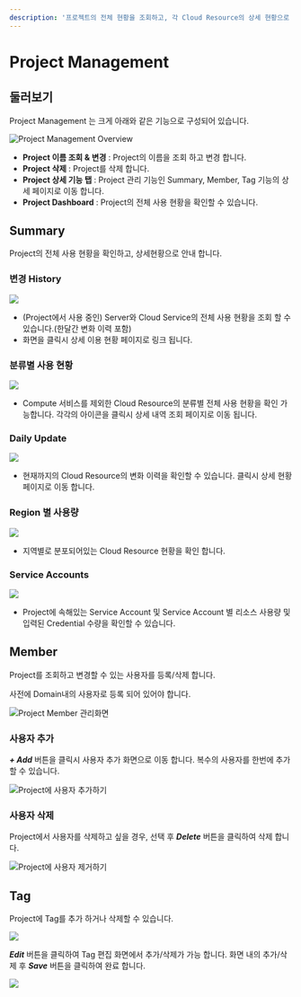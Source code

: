 ```yaml
---
description: '프로젝트의 전체 현황을 조회하고, 각 Cloud Resource의 상세 현황으로 이동할 수 있습니다.'
---
```


# Project Management

## 둘러보기 

Project Management 는 크게 아래와 같은 기능으로 구성되어 있습니다.

![Project Management Overview](../.gitbook/assets/2020-08-05-2.26.10.png)

* **Project 이름 조회 & 변경** : Project의 이름을 조회 하고 변경 합니다. 
* **Project 삭제** : Project를 삭제 합니다.
* **Project 상세 기능 탭** : Project 관리 기능인 Summary, Member, Tag 기능의 상세 페이지로 이동 합니다. 
* **Project Dashboard** : Project의 전체 사용 현황을 확인할 수 있습니다. 



## Summary

Project의 전체 사용 현황을 확인하고, 상세현황으로 안내 합니다. 

### 변경 History    

![](../.gitbook/assets/2020-08-05-2.51.28.png)

* \(Project에서 사용 중인\) Server와 Cloud Service의 전체 사용 현황을 조회 할 수 있습니다.\(한달간 변화 이력 포함\)
* 화면을 클릭시 상세 이용 현황 페이지로 링크 됩니다. 

### 분류별 사용 현황 

![](../.gitbook/assets/2020-08-05-2.54.31.png)

* Compute 서비스를 제외한 Cloud Resource의 분류별 전체 사용 현황을 확인 가능합니다. 각각의 아이콘을 클릭시 상세 내역 조회 페이지로 이동 됩니다. 

### Daily Update

![](../.gitbook/assets/2020-08-05-2.57.10.png)

* 현재까지의 Cloud Resource의 변화 이력을 확인할 수 있습니다. 클릭시 상세 현황 페이지로 이동 합니다. 

### Region 별 사용량

![](../.gitbook/assets/2020-08-05-2.59.08.png)

*   지역별로 분포되어있는 Cloud Resource 현황을 확인 합니다. 

### Service Accounts

![](../.gitbook/assets/2020-08-05-3.02.22.png)

* Project에 속해있는 Service Account 및 Service Account 별 리소스 사용량 및 입력된 Credential 수량을 확인할 수 있습니다.   



## Member

Project를 조회하고 변경할 수 있는 사용자를 등록/삭제 합니다. 

사전에 Domain내의 사용자로 등록 되어 있어야 합니다. 

![Project Member &#xAD00;&#xB9AC;&#xD654;&#xBA74;](../.gitbook/assets/2020-08-05-3.48.21.png)

### 사용자 추가

_**+ Add**_ 버튼을 클릭시 사용자 추가 화면으로 이동 합니다. 복수의 사용자를 한번에 추가할 수 있습니다.   

![Project&#xC5D0; &#xC0AC;&#xC6A9;&#xC790; &#xCD94;&#xAC00;&#xD558;&#xAE30;](../.gitbook/assets/2020-08-05-3.44.14.png)

### 사용자 삭제 

Project에서 사용자를 삭제하고 싶을 경우, 선택 후 _**Delete**_ 버튼을 클릭하여 삭제 합니다.

![Project&#xC5D0; &#xC0AC;&#xC6A9;&#xC790; &#xC81C;&#xAC70;&#xD558;&#xAE30;](../.gitbook/assets/2020-08-05-5.38.47.png)







## Tag

Project에 Tag를 추가 하거나 삭제할 수 있습니다. 

![](../.gitbook/assets/2020-08-05-5.40.40.png)

_**Edit**_ 버튼을 클릭하여 Tag 편집 화면에서 추가/삭제가 가능 합니다. 화면 내의 추가/삭제 후 _**Save**_ 버튼을 클릭하여 완료 합니다. 

![](../.gitbook/assets/2020-08-05-5.43.10.png)



